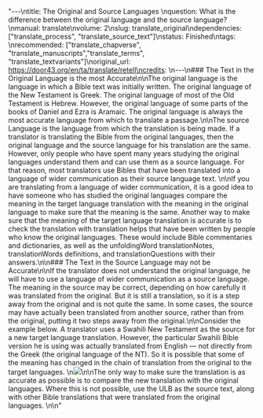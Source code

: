 "---\ntitle: The Original and Source Languages \nquestion: What is the difference between the original language and the source language?\nmanual: translate\nvolume: 2\nslug: translate_original\ndependencies:  [\"translate_process\", \"translate_source_text\"]\nstatus: Finished\ntags: \nrecommended: [\"translate_chapverse\", \"translate_manuscripts\",\"translate_terms\", \"translate_textvariants\"]\noriginal_url: https://door43.org/en/ta/translate/retell\ncredits: \n---\n### The Text in the Original Language is the most Accurate\n\nThe original language is the language in which a Bible text was initially written. The original language of the New Testament is Greek. The original language of most of the Old Testament is Hebrew. However, the original language of some parts of the books of Daniel and Ezra is Aramaic. The original language is always the most accurate language from which to translate a passage.\n\nThe source Language is the language from which the translation is being made. If a translator is translating the Bible from the original languages, then the original language and the source language for his translation are the same. However, only people who have spent many years studying the original languages understand them and can use them as a source language. For that reason, most translators use Bibles that have been translated into a language of wider communication as their source language text. \n\nIf you are translating from a language of wider communication, it is a good idea to have someone who has studied the original languages compare the meaning in the target language translation with the meaning in the original language to make sure that the meaning is the same. Another way to make sure that the meaning of the target language translation is accurate is to check the translation with translation helps that have been written by people who know the original languages. These would include Bible commentaries and dictionaries, as well as the unfoldingWord translationNotes, translationWords definitions, and translationQuestions with their answers.\n\n### The Text in the Source Language may not be Accurate\n\nIf the translator does not understand the original language, he will have to use a language of wider communication as a source language. The meaning in the source may be correct, depending on how carefully it was translated from the original. But it is still a translation, so it is a step away from the original and is not quite the same. In some cases, the source may have actually been translated from another source, rather than from the original, putting it two steps away from the original.\n\nConsider the example below. A translator uses a Swahili New Testament as the source for a new target language translation. However, the particular Swahili Bible version he is using was actually translated from English — not directly from the Greek (the original language of the NT). So it is possible that some of the meaning has changed in the chain of translation from the original to the target languages. \n![](http://cdn.door43.org/ta/jpg/ol2sl2sl2tl_small_600-174.png)\n\nThe only way to make sure the translation is as accurate as possible is to compare the new translation with the original languages. Where this is not possible, use the ULB as the source text, along with other Bible translations that were translated from the original languages. \n\n"
